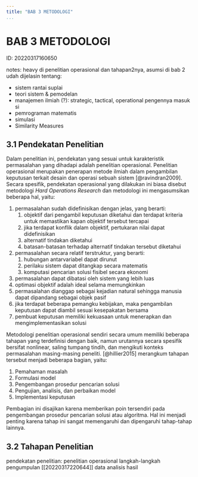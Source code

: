 ```yaml
---
title: "BAB 3 METODOLOGI"
...
```


# BAB 3 METODOLOGI
ID: 20220317160650

notes: heavy di penelitian operasional dan tahapan2nya, asumsi di bab 2 udah dijelasin tentang: 
- sistem rantai suplai
- teori sistem & pemodelan
- manajemen ilmiah (?): strategic, tactical, operational pengennya masuk si
- pemrograman matematis
- simulasi
- Similarity Measures

## 3.1 Pendekatan Penelitian
Dalam penelitian ini, pendekatan yang sesuai untuk karakteristik permasalahan yang dihadapi adalah penelitian operasional. Penelitian operasional merupakan penerapan metode ilmiah dalam pengambilan keputusan terkait desain dan operasi sebuah sistem [@ravindran2009]. Secara spesifik, pendekatan operasional yang dilakukan ini biasa disebut metodologi *Hard Operations Research* dan metodologi ini mengasumsikan beberapa hal, yaitu:
1. permasalahan sudah didefinisikan dengan jelas, yang berarti:
   1. objektif dari pengambil keputusan diketahui dan terdapat kriteria untuk memastikan kapan objektif tersebut tercapai
   2. jika terdapat konflik dalam objektif, pertukaran nilai dapat didefinisikan
   3. alternatif tindakan diketahui
   4. batasan-batasan terhadap alternatif tindakan tersebut diketahui
2. permasalahan secara relatif terstruktur, yang berarti:
   1. hubungan antarvariabel dapat dirunut
   2. perilaku sistem dapat ditangkap secara matematis
   3. komputasi pencarian solusi fisibel secara ekonomi
3. permasalahan dapat dibatasi oleh sistem yang lebih luas
4. optimasi objektif adalah ideal selama memungkinkan
5. permasalahan dianggap sebagai kejadian natural sehingga manusia dapat dipandang sebagai objek pasif
6. jika terdapat beberapa pemangku kebijakan, maka pengambilan keputusan dapat diambil sesuai kesepakatan bersama
7. pembuat keputusan memiliki kekuasaan untuk menerapkan dan mengimplementasikan solusi

Metodologi penelitian operasional sendiri secara umum memiliki beberapa tahapan yang terdefinisi dengan baik, namun urutannya secara spesifik bersifat nonlinear, saling tumpang tindih, dan mengikuti konteks permasalahan masing-masing peneliti. [@hillier2015] merangkum tahapan tersebut menjadi beberapa bagian, yaitu:

1. Pemahaman masalah
2. Formulasi model
3. Pengembangan prosedur pencarian solusi
4. Pengujian, analisis, dan perbaikan model
5. Implementasi keputusan

Pembagian ini disajikan karena memberikan poin tersendiri pada pengembangan prosedur pencarian solusi atau algoritma. Hal ini menjadi penting karena tahap ini sangat memengaruhi dan dipengaruhi tahap-tahap lainnya.


## 3.2 Tahapan Penelitian


pendekatan penelitian: penelitian operasional
langkah-langkah
pengumpulan [[20220317220644]] data
analisis hasil